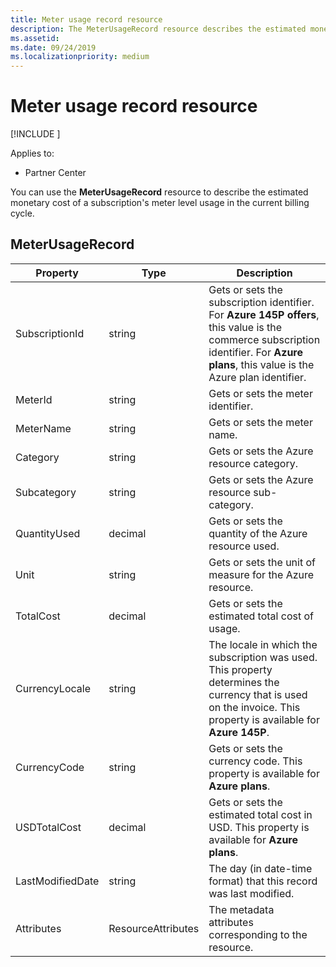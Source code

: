 ```yaml
---
title: Meter usage record resource
description: The MeterUsageRecord resource describes the estimated monetary cost of a subscription's meter level usage in the current billing cycle.
ms.assetid: 
ms.date: 09/24/2019
ms.localizationpriority: medium
---
```


# Meter usage record resource

[!INCLUDE [<Preview content warning>](<../includes/preview.md>)]

Applies to:

- Partner Center

You can use the **MeterUsageRecord** resource to describe the estimated monetary cost of a subscription's meter level usage in the current billing cycle.

## MeterUsageRecord

| Property         | Type               | Description                                                                                   |
|------------------|--------------------|-----------------------------------------------------------------------------------------------|
| SubscriptionId           | string             | Gets or sets the subscription identifier. For **Azure 145P offers**, this value is the commerce subscription identifier. For **Azure plans**, this value is the Azure plan identifier.                  |
| MeterId  | string             | Gets or sets the meter identifier.                                                        |
| MeterName          | string             | Gets or sets the meter name.                                       |
| Category               | string             | Gets or sets the Azure resource category.                                                 |
| Subcategory             | string             |  Gets or sets the Azure resource sub-category.                                                     |
| QuantityUsed        | decimal             | Gets or sets the quantity of the Azure resource used.   |
| Unit   | string             | Gets or sets the unit of measure for the Azure resource. |
| TotalCost   | decimal             | Gets or sets the estimated total cost of usage. |
| CurrencyLocale   | string             | The locale in which the subscription was used. This property determines the currency that is used on the invoice. This property is available  for **Azure 145P**. |
| CurrencyCode   | string             | Gets or sets the currency code. This property is available for **Azure plans**.                                         |
| USDTotalCost   | decimal             | Gets or sets the estimated total cost in USD. This property is available for **Azure plans**.                                         |
| LastModifiedDate | string             | The day (in date-time format) that this record was last modified.                             |
| Attributes       | ResourceAttributes | The metadata attributes corresponding to the resource.                                        |                                           |

 

 

 




